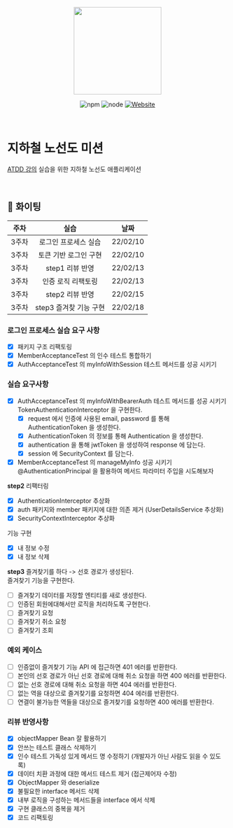 <p align="center">
    <img width="200px;" src="https://raw.githubusercontent.com/woowacourse/atdd-subway-admin-frontend/master/images/main_logo.png"/>
</p>
<p align="center">
  <img alt="npm" src="https://img.shields.io/badge/npm-6.14.15-blue">
  <img alt="node" src="https://img.shields.io/badge/node-14.18.2-blue">
  <a href="https://edu.nextstep.camp/c/R89PYi5H" alt="nextstep atdd">
    <img alt="Website" src="https://img.shields.io/website?url=https%3A%2F%2Fedu.nextstep.camp%2Fc%2FR89PYi5H">
  </a>
</p>

<br>

# 지하철 노선도 미션
[ATDD 강의](https://edu.nextstep.camp/c/R89PYi5H) 실습을 위한 지하철 노선도 애플리케이션

<br>

## 🚀 화이팅

|주차|실습|날짜|
|:---:|:---:|:---:|
|3주차|로그인 프로세스 실습|22/02/10|
|3주차|토큰 기반 로그인 구현|22/02/10|
|3주차|step1 리뷰 반영|22/02/13|
|3주차|인증 로직 리팩토링|22/02/13|
|3주차|step2 리뷰 반영|22/02/15|
|3주차|step3 즐겨찾 기능 구현|22/02/18|

### 로그인 프로세스 실습 요구 사항
- [x] 패키지 구조 리팩토링
- [x] MemberAcceptanceTest 의 인수 테스트 통합하기
- [x] AuthAcceptanceTest 의 myInfoWithSession 테스트 메서드를 성공 시키기

### 실습 요구사항
- [x] AuthAcceptanceTest 의 myInfoWithBearerAuth 테스트 메서드를 성공 시키기  
  TokenAuthenticationInterceptor 을 구현한다.
  - [x] request 에서 인증에 사용된 email, password 를 통해 AuthenticationToken 을 생성한다.
  - [x] AuthenticationToken 의 정보를 통해 Authentication 을 생성한다.
  - [x] authentication 을 통해 jwtToken 을 생성하여 response 에 담는다.
  - [x] session 에 SecurityContext 를 담는다.
- [x] MemberAcceptanceTest 의 manageMyInfo 성공 시키기  
  @AuthenticationPrincipal 을 활용하여 메서드 파라미터 주입을 시도해보자

**step2**
리팩터링
- [x] AuthenticationInterceptor 추상화
- [x] auth 패키지와 member 패키지에 대한 의존 제거 (UserDetailsService 추상화)
- [x] SecurityContextInterceptor 추상화

기능 구현
- [x] 내 정보 수정
- [x] 내 정보 삭제

**step3**
즐겨찾기를 하다 -> 선호 경로가 생성된다.  
즐겨찾기 기능을 구현한다.
- [ ] 즐겨찾기 데이터를 저장할 엔티티를 새로 생성한다.
- [ ] 인증된 회원에대해서만 로직을 처리하도록 구현한다.
- [ ] 즐겨찾기 요청 
- [ ] 즐겨찾기 취소 요청
- [ ] 즐겨찾기 조회

### 예외 케이스
- [ ] 인증없이 즐겨찾기 기능 API 에 접근하면 401 에러를 반환한다.
- [ ] 본인의 선호 경로가 아닌 선호 경로에 대해 취소 요청을 하면 400 에러를 반환한다.
- [ ] 없는 선호 경로에 대해 취소 요청을 하면 404 에러를 반환한다.
- [ ] 없는 역을 대상으로 즐겨찾기를 요청하면 404 에러를 반환한다.
- [ ] 연결이 불가능한 역들을 대상으로 즐겨찾기를 요청하면 400 에러를 반환한다.

### 리뷰 반영사항
- [x] objectMapper Bean 잘 활용하기
- [x] 안쓰는 테스트 클래스 삭제하기
- [x] 인수 테스트 가독성 있게 메서드 명 수정하기 (개발자가 아닌 사람도 읽을 수 있도록)
- [x] 데이터 치환 과정에 대한 메서드 테스트 제거 (접근제어자 수정)
- [x] ObjectMapper 와 deserialize
- [x] 불필요한 interface 메서드 삭제
- [x] 내부 로직을 구성하는 메서드들을 interface 에서 삭제
- [x] 구현 클래스의 중복을 제거
- [x] 코드 리팩토링